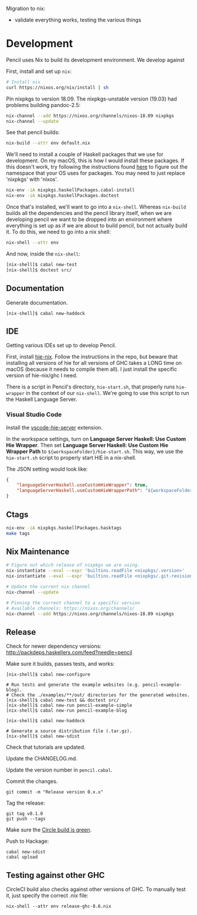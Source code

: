 Migration to nix:

- validate everything works, testing the various things

# Development

Pencil uses Nix to build its development environment. We develop against

First, install and set up `nix`:

```bash
# Install nix
curl https://nixos.org/nix/install | sh
```

Pin nixpkgs to version 18.09. The nixpkgs-unstable version (19.03) had problems
building pandoc-2.5:

```bash
nix-channel --add https://nixos.org/channels/nixos-18.09 nixpkgs
nix-channel --update
```

See that pencil builds:

```bash
nix-build --attr env default.nix
```

We'll need to install a couple of Haskell packages that we use for development.
On my macOS, this is how I would install these packages. If this doesn't work,
try following the instructions found
[here](https://nixos.org/nixpkgs/manual/#users-guide-to-the-haskell-infrastructure)
to figure out the namespace that your OS uses for packages. You may need to just
replace 'nixpkgs' with 'nixos'.

```bash
nix-env -iA nixpkgs.haskellPackages.cabal-install
nix-env -iA nixpkgs.haskellPackages.doctest
```

Once that's installed, we'll want to go into a `nix-shell`. Whereas `nix-build`
builds all the dependencies and the pencil library itself, when we are
developing pencil we want to be dropped into an environment where everything is
set up as if we are about to build pencil, but not actually build it. To do
this, we need to go into a nix shell:

```bash
nix-shell --attr env
```

And now, inside the `nix-shell`:

```bash
[nix-shell]$ cabal new-test
[nix-shell]$ doctest src/
```

## Documentation

Generate documentation.

```
[nix-shell]$ cabal new-haddock
```

## IDE

Getting various IDEs set up to develop Pencil.

First, install [hie-nix](https://github.com/domenkozar/hie-nix). Follow the instructions in the repo, but beware that installing all versions of hie for all versions of GHC takes a LONG time on macOS (because it needs to compile them all). I just install the specific version of hie-nix/ghc I need.

There is a script in Pencil's directory, `hie-start.sh`, that properly runs `hie-wrapper` in the context of our `nix-shell`. We're going to use this script to run the Haskell Language Server.

### Visual Studio Code

Install the [vscode-hie-server](https://marketplace.visualstudio.com/items?itemName=alanz.vscode-hie-server) extension.

In the workspace settings, turn on **Language Server Haskell: Use Custom Hie Wrapper**.
Then set **Language Server Haskell: Use Custom Hie Wrapper Path** to `${workspaceFolder}/hie-start.sh`.
This way, we use the `hie-start.sh` script to properly start HIE in a nix-shell.

The JSON setting would look like:

```json
{
    "languageServerHaskell.useCustomHieWrapper": true,
    "languageServerHaskell.useCustomHieWrapperPath": "${workspaceFolder}/hie-start.sh"
}
```

## Ctags

```bash
nix-env -iA nixpkgs.haskellPackages.hasktags
make tags
```

## Nix Maintenance

```bash
# Figure out which release of nixpkgs we are using.
nix-instantiate --eval --expr 'builtins.readFile <nixpkgs/.version>'
nix-instantiate --eval --expr 'builtins.readFile <nixpkgs/.git-revision>'

# Update the current nix channel
nix-channel --update

# Pinning the current channel to a specific version
# Available channels: https://nixos.org/channels/
nix-channel --add https://nixos.org/channels/nixos-18.09 nixpkgs
```

## Release

Check for newer dependency versions: http://packdeps.haskellers.com/feed?needle=pencil

Make sure it builds, passes tests, and works:

```
[nix-shell]$ cabal new-configure

# Run tests and generate the example websites (e.g. pencil-example-blog).
# Check the ./examples/**/out/ directories for the generated websites.
[nix-shell]$ cabal new-test && doctest src/
[nix-shell]$ cabal new-run pencil-example-simple
[nix-shell]$ cabal new-run pencil-example-blog

[nix-shell]$ cabal new-haddock

# Generate a source distribution file (.tar.gz).
[nix-shell]$ cabal new-sdist
```

Check that tutorials are updated.

Update the CHANGELOG.md.

Update the version number in `pencil.cabal`.

Commit the changes.

```
git commit -m "Release version 0.x.x"
```

Tag the release:

```
git tag v0.1.0
git push --tags
```

Make sure the [Circle build is green](https://circleci.com/gh/elben/pencil).

Push to Hackage:

```
cabal new-sdist
cabal upload
```

## Testing against other GHC

CircleCI build also checks against other versions of GHC. To manually test it, just specify the correct .nix file:

```
nix-shell --attr env release-ghc-8.6.nix
```
